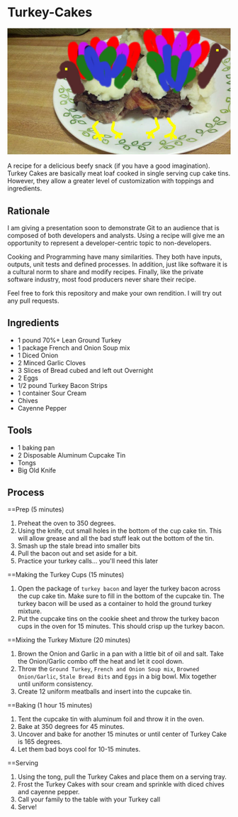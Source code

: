Turkey-Cakes
==========

![Turkey Cake Photo](assets/pictures/turkey_cakes.jpg)

A recipe for a delicious beefy snack (if you have a good imagination).  Turkey Cakes are basically meat loaf cooked in single serving cup cake tins.  However, they allow a greater level of customization with toppings and ingredients.

Rationale
----------
I am giving a presentation soon to demonstrate Git to an audience that is composed of both developers and analysts.  Using a recipe will give me an opportunity to represent a developer-centric topic to non-developers.

Cooking and Programming have many similarities. They both have inputs, outputs, unit tests and defined processes. In addition, just like software it is a cultural norm to share and modify recipes.  Finally, like the private software industry, most food producers never share their recipe.

Feel free to fork this repository and make your own rendition.  I will try out any pull requests.

Ingredients
----------

- 1 pound 70%+ Lean Ground Turkey
- 1 package French and Onion Soup mix
- 1 Diced Onion
- 2 Minced Garlic Cloves
- 3 Slices of Bread cubed and left out Overnight
- 2 Eggs
- 1/2 pound Turkey Bacon Strips
- 1 container Sour Cream
- Chives
- Cayenne Pepper 

Tools
----------
- 1 baking pan
- 2 Disposable Aluminum Cupcake Tin
- Tongs
- Big Old Knife


Process
----------

==Prep (5 minutes)
1. Preheat the oven to 350 degrees.
2. Using the knife, cut small holes in the bottom of the cup cake tin. This will allow grease and all the bad stuff leak out the bottom of the tin.
3. Smash up the stale bread into smaller bits
4. Pull the bacon out and set aside for a bit.
5. Practice your turkey calls... you'll need this later

==Making the Turkey Cups (15 minutes)
1. Open the package of `turkey bacon` and layer the turkey bacon across the cup cake tin. Make sure to fill in the bottom of the cupcake tin. The turkey bacon will be used as a container to hold the ground turkey mixture.
2. Put the cupcake tins on the cookie sheet and throw the turkey bacon cups in the oven for 15 minutes.  This should crisp up the turkey bacon.

==Mixing the Turkey Mixture (20 minutes)
1. Brown the Onion and Garlic in a pan with a little bit of oil and salt.  Take the Onion/Garlic combo off the heat and let it cool down.
2. Throw the `Ground Turkey`, `French and Onion Soup mix`, `Browned Onion/Garlic`, `Stale Bread Bits` and `Eggs` in a big bowl.  Mix together until uniform consistency.
3. Create 12 uniform meatballs and insert into the cupcake tin.

==Baking (1 hour 15 minutes)
1. Tent the cupcake tin with aluminum foil and throw it in the oven.
2. Bake at 350 degrees for 45 minutes.
3. Uncover and bake for another 15 minutes or until center of Turkey Cake is 165 degrees.
4. Let them bad boys cool for 10-15 minutes.

==Serving
1. Using the tong, pull the Turkey Cakes and place them on a serving tray.
2. Frost the Turkey Cakes with sour cream and sprinkle with diced chives and cayenne pepper.
3. Call your family to the table with your Turkey call
4. Serve!